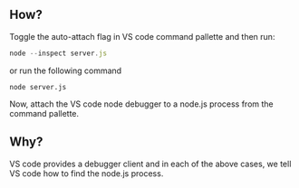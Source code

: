 ## How?

Toggle the auto-attach flag in VS code command pallette and then run:

```javascript
node --inspect server.js
```

or run the following command

```
node server.js
```

Now, attach the VS code node debugger to a node.js process from the command pallette.

## Why?

VS code provides a debugger client and in each of the above cases, we tell VS code how to find the node.js process.

